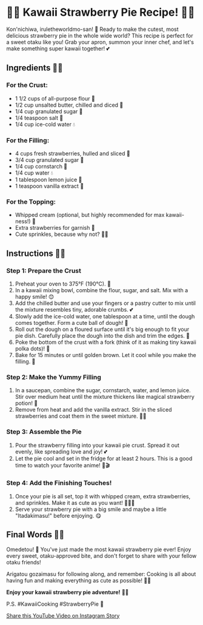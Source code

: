 # 🍓✨ Kawaii Strawberry Pie Recipe! 🍰💖

Kon'nichiwa, iruletheworldmo-san! 🌸 Ready to make the cutest, most delicious strawberry pie in the whole wide world? This recipe is perfect for a sweet otaku like you! Grab your apron, summon your inner chef, and let's make something super kawaii together! 💕

## Ingredients 🍓🍰

### For the Crust:
- 1 1/2 cups of all-purpose flour 🌾
- 1/2 cup unsalted butter, chilled and diced 🧈
- 1/4 cup granulated sugar 🍬
- 1/4 teaspoon salt 🧂
- 1/4 cup ice-cold water 💧

### For the Filling:
- 4 cups fresh strawberries, hulled and sliced 🍓
- 3/4 cup granulated sugar 🍬
- 1/4 cup cornstarch 🌽
- 1/4 cup water 💧
- 1 tablespoon lemon juice 🍋
- 1 teaspoon vanilla extract 🌸

### For the Topping:
- Whipped cream (optional, but highly recommended for max kawaii-ness!) 🍦
- Extra strawberries for garnish 🍓
- Cute sprinkles, because why not? 🌈✨

## Instructions 💖🍓

### Step 1: Prepare the Crust
1. Preheat your oven to 375°F (190°C). 🍰
2. In a kawaii mixing bowl, combine the flour, sugar, and salt. Mix with a happy smile! 😊
3. Add the chilled butter and use your fingers or a pastry cutter to mix until the mixture resembles tiny, adorable crumbs. 💕
4. Slowly add the ice-cold water, one tablespoon at a time, until the dough comes together. Form a cute ball of dough! 🎀
5. Roll out the dough on a floured surface until it's big enough to fit your pie dish. Carefully place the dough into the dish and trim the edges. 🎨
6. Poke the bottom of the crust with a fork (think of it as making tiny kawaii polka dots)! 🍴
7. Bake for 15 minutes or until golden brown. Let it cool while you make the filling. 🌟

### Step 2: Make the Yummy Filling
1. In a saucepan, combine the sugar, cornstarch, water, and lemon juice. Stir over medium heat until the mixture thickens like magical strawberry potion! 🌟
2. Remove from heat and add the vanilla extract. Stir in the sliced strawberries and coat them in the sweet mixture. 🍓💖

### Step 3: Assemble the Pie
1. Pour the strawberry filling into your kawaii pie crust. Spread it out evenly, like spreading love and joy! 💕
2. Let the pie cool and set in the fridge for at least 2 hours. This is a good time to watch your favorite anime! 🍿🎬

### Step 4: Add the Finishing Touches!
1. Once your pie is all set, top it with whipped cream, extra strawberries, and sprinkles. Make it as cute as you want! 🍓🍦✨
2. Serve your strawberry pie with a big smile and maybe a little "Itadakimasu!" before enjoying. 😋

## Final Words 🌸🍓

Omedetou! 🎉 You've just made the most kawaii strawberry pie ever! Enjoy every sweet, otaku-approved bite, and don't forget to share with your fellow otaku friends! 

Arigatou gozaimasu for following along, and remember: Cooking is all about having fun and making everything as cute as possible! 💖🍓

**Enjoy your kawaii strawberry pie adventure!** 🌟✨

P.S. #KawaiiCooking #StrawberryPie 💖 

[Share this YouTube Video on Instagram Story](instagram://story?id=https://www.youtube.com/watch?v=eqjFmsZGBSc)
